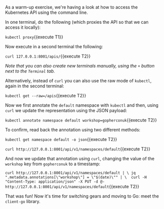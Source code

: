 As a warm-up exercise, we're having a look at how to access the Kubernetes API using the command line.

In one terminal, do the following (which proxies the API so that we can access it locally):

`kubectl proxy`{{execute T1}}

Now execute in a second terminal the following:

`curl 127.0.0.1:8001/apis/`{{execute T2}}

_Note that you can also create new terminals manually, using the `+` button next to the `Terminal` tab._

Alternatively, instead of `curl` you can also use the raw mode of `kubectl`, again in the second terminal:

`kubectl get --raw=/apis`{{execute T2}}

Now we first annotate the `default` namespace with `kubectl` and then, using `curl` we update the representation using the JSON payload:

`kubectl annotate namespace default workshop=gopherconuk`{{execute T2}}

To confirm, read back the annotation using two different methods:

`kubectl get namespace default -o json`{{execute T2}}

`curl http://127.0.0.1:8001/api/v1/namespaces/default`{{execute T2}}

And now we update that annotation using `curl`, changing the value of the `workshop` key from `gopherconuk` to a timestamp:

`curl http://127.0.0.1:8001/api/v1/namespaces/default | \
 jq ".metadata.annotations[\"workshop\"] = \"$(date)\"" | \ 
 curl -H "Content-Type: application/json" -X PUT -d @- http://127.0.0.1:8001/api/v1/namespaces/default`{{execute T2}}

That was fun! Now it's time for switching gears and moving to Go: meet the `client-go` library.